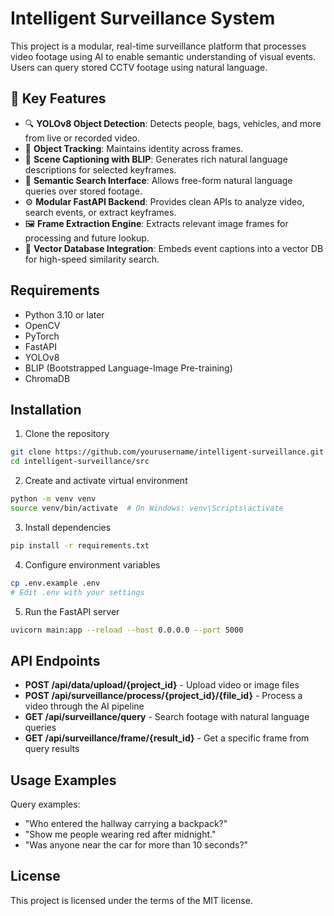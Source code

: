 # Intelligent Surveillance System

This project is a modular, real-time surveillance platform that processes video footage using AI to enable semantic understanding of visual events. Users can query stored CCTV footage using natural language.

## 🧠 Key Features

- 🔍 **YOLOv8 Object Detection**: Detects people, bags, vehicles, and more from live or recorded video.
- 🔁 **Object Tracking**: Maintains identity across frames.
- 📝 **Scene Captioning with BLIP**: Generates rich natural language descriptions for selected keyframes.
- 🧠 **Semantic Search Interface**: Allows free-form natural language queries over stored footage.
- ⚙️ **Modular FastAPI Backend**: Provides clean APIs to analyze video, search events, or extract keyframes.
- 🖼️ **Frame Extraction Engine**: Extracts relevant image frames for processing and future lookup.
- 🧠 **Vector Database Integration**: Embeds event captions into a vector DB for high-speed similarity search.

## Requirements

- Python 3.10 or later
- OpenCV
- PyTorch
- FastAPI
- YOLOv8
- BLIP (Bootstrapped Language-Image Pre-training)
- ChromaDB

## Installation

1. Clone the repository
```bash
git clone https://github.com/yourusername/intelligent-surveillance.git
cd intelligent-surveillance/src
```

2. Create and activate virtual environment
```bash
python -m venv venv
source venv/bin/activate  # On Windows: venv\Scripts\activate
```

3. Install dependencies
```bash
pip install -r requirements.txt
```

4. Configure environment variables
```bash
cp .env.example .env
# Edit .env with your settings
```

5. Run the FastAPI server
```bash
uvicorn main:app --reload --host 0.0.0.0 --port 5000
```

## API Endpoints

- **POST /api/data/upload/{project_id}** - Upload video or image files
- **POST /api/surveillance/process/{project_id}/{file_id}** - Process a video through the AI pipeline
- **GET /api/surveillance/query** - Search footage with natural language queries
- **GET /api/surveillance/frame/{result_id}** - Get a specific frame from query results

## Usage Examples

Query examples:
- "Who entered the hallway carrying a backpack?"
- "Show me people wearing red after midnight."
- "Was anyone near the car for more than 10 seconds?"

## License

This project is licensed under the terms of the MIT license.
